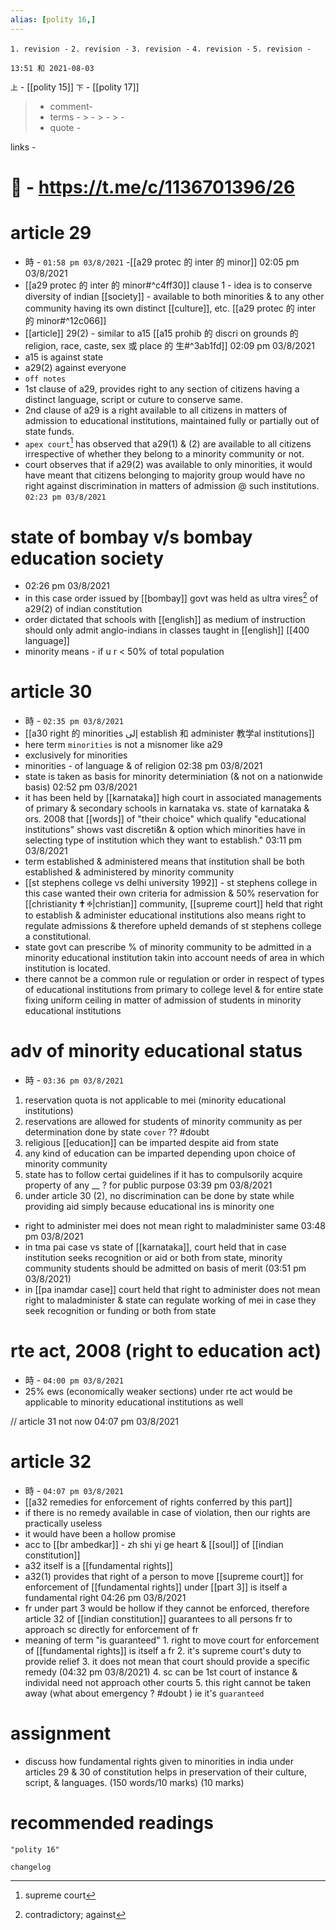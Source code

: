 ```yaml
---
alias: [polity 16,]
---
```


`1. revision -`
`2. revision -`
`3. revision -`
`4. revision -`
`5. revision -`
	
`13:51 和 2021-08-03`

`上` - [[polity 15]]
`下` - [[polity 17]]

> - comment- 
> - terms - 
	> - 
	> - 
	> - 
> - quote - 

links - 

# 📎 - https://t.me/c/1136701396/26

# article 29 
- 時 - `01:58 pm 03/8/2021`
-[[a29 protec 的 inter 的 minor]] 02:05 pm 03/8/2021
- [[a29 protec 的 inter 的 minor#^c4ff30]] clause 1
		- idea is to conserve diversity of indian [[society]]
		- available to both minorities & to any other community having its own distinct [[culture]], etc. [[a29 protec 的 inter 的 minor#^12c066]]
- [[article]] 29(2) - similar to a15 [[a15 prohib 的 discri on grounds 的 religion, race, caste, sex 或 place 的 生#^3ab1fd]] 02:09 pm 03/8/2021
- a15 is against state
- a29(2) against everyone
- `off notes`
- 1st clause of a29, provides right to any section of citizens having a distinct language, script or cuture to conserve same.
- 2nd clause of a29 is a right available to all citizens in matters of admission to educational institutions, maintained fully or partially out of state funds.
- `apex court`[^1] has observed that a29(1) & (2) are available to all citizens irrespective of whether they belong to a minority community or not.
- court observes that if a29(2) was available to only minorities, it would have meant that citizens belonging to majority group would have no right against discrimination in matters of admission @ such institutions. `02:23 pm 03/8/2021`

# state of bombay v/s bombay education society
- 02:26 pm 03/8/2021
- in this case order issued by [[bombay]] govt was held as ultra vires[^2] of a29(2) of indian constitution
- order dictated that schools with [[english]] as medium of instruction should only admit anglo-indians in classes taught in [[english]] [[400 language]]
- minority means - if u r < 50% of total population

# article 30
- 時 - `02:35 pm 03/8/2021`
- [[a30 right 的 minorities إلى establish 和 administer 教学al institutions]]
- here term `minorities` is not a misnomer like a29
- exclusively for minorities
- minorities - of language & of religion 02:38 pm 03/8/2021
- state is taken as basis for minority determiniation (& not on a nationwide basis) 02:52 pm 03/8/2021
- it has been held by [[karnataka]] high court in associated managements of primary & secondary schools in karnataka vs. state of karnataka & ors. 2008 that [[words]] of "their choice" which qualify "educational institutions" shows vast discreti&n & option which minorities have in selecting type of institution which they want to establish." 03:11 pm 03/8/2021
- term established & administered means that institution shall be both established & administered by minority community
- [[st stephens college vs delhi university 1992]]
		- st stephens college in this case wanted their own criteria for admission & 50% reservation for [[christianity 🕇 ✠|christian]] community, [[supreme court]] held that right to establish & administer educational institutions also means right to regulate admissions & therefore upheld demands of st stephens college a constitutional.
- state govt can prescribe % of minority community to be admitted in a minority educational institution takin into account needs of area in which institution is located.
- there cannot be a common rule or regulation or order in respect of types of educational institutions from primary to college level & for entire state fixing uniform ceiling in matter of admission of students in minority educational institutions

# adv of minority educational status
- 時 - `03:36 pm 03/8/2021`
1. reservation quota is not applicable to mei (minority educational institutions)
2. reservations are allowed for students of minority community as per determination done by state `cover` ?? #doubt 
3. religious [[education]] can be imparted despite aid from state
4. any kind of education can be imparted depending upon choice of minority community
5. state has to follow certai guidelines if it has to compulsorily acquire property of any __ ? for public purpose 03:39 pm 03/8/2021
6. under article 30 (2), no discrimination can be done by state while providing aid simply because educational ins is minority one
- right to administer mei does not mean right to maladminister same 03:48 pm 03/8/2021
- in tma pai case vs state of [[karnataka]], court held that in case institution seeks recognition or aid or both from state, minority community students should be admitted on basis of merit (03:51 pm 03/8/2021)
- in [[pa inamdar case]] court held that right to administer does not mean right to maladminister & state can regulate working of mei in case they seek recognition or funding or both from state

# rte act, 2008 (right to education act)
 - 時 - `04:00 pm 03/8/2021`
 - 25% ews (economically weaker sections) under rte act would be applicable to minority educational institutions as well

// article 31 not now 04:07 pm 03/8/2021

# article 32
- 時 - `04:07 pm 03/8/2021`
- [[a32 remedies for enforcement of rights conferred by this part]]
- if there is no remedy available in case of violation, then our rights are practically useless
- it would have been a hollow promise
- acc to [[br ambedkar]] - zh shi yi ge heart & [[soul]] of [[indian constitution]]
- a32 itself is a [[fundamental rights]]
- a32(1) provides that right of a person to move [[supreme court]] for enforcement of [[fundamental rights]] under [[part 3]] is itself a fundamental right 04:26 pm 03/8/2021
- fr under part 3 would be hollow if they cannot be enforced, therefore article 32 of [[indian constitution]] guarantees to all persons fr to approach sc directly for enforcement of fr
- meaning of term "is guaranteed"
		1. right to move court for enforcement of [[fundamental rights]] is itself a fr
		2. it's supreme court's duty to provide relief
		3. it does not mean that court should provide a specific remedy (04:32 pm 03/8/2021)
		4. sc can be 1st court of instance & individal need not approach other courts
		5. this right cannot be taken away (what about emergency ? #doubt ) ie it's `guaranteed`

# assignment
- discuss how fundamental rights given to minorities in india under articles 29 & 30 of constitution helps in preservation of their culture, script, & languages. (150 words/10 marks)
(10 marks)
# recommended readings

```query
"polity 16"
```

```plain
changelog

```

[^1]: supreme court
[^2]: contradictory; against